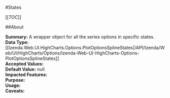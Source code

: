 #States

[[_TOC_]]

##About

**Summary:**  A wrapper object for all the series options in specific states.   
**Data Type:** [[Izenda.Web.UI.HighCharts.Options.PlotOptionsSplineStates|/API/Izenda/Web/UI/HighCharts/Options/Izenda-Web-UI-HighCharts-Options-PlotOptionsSplineStates]]  
**Accepted Values:**   
**Default Value:** null  
**Impacted Features:**   
**Purpose:**   
**Usage:**   
**Caveats:**   

